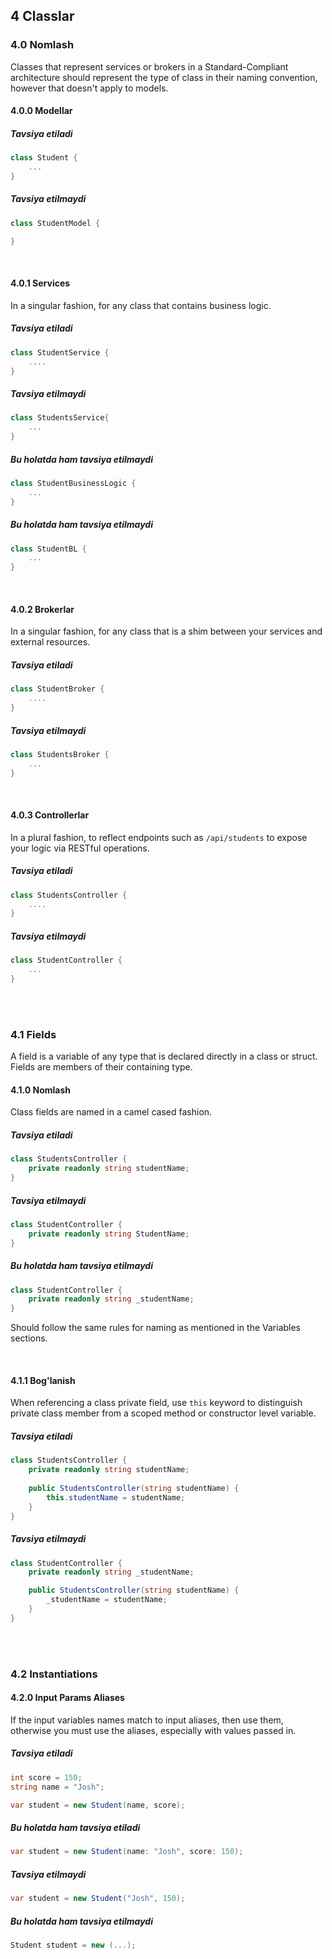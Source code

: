 ## 4 Classlar

### 4.0 Nomlash
Classes that represent services or brokers in a Standard-Compliant architecture should represent the type of class in their naming convention, however that doesn't apply to models.

#### 4.0.0 Modellar
##### Tavsiya etiladi
```cs
class Student {
	...
}
```
##### Tavsiya etilmaydi
```cs
class StudentModel {

}
```
<br />

#### 4.0.1 Services
In a singular fashion, for any class that contains business logic.
##### Tavsiya etiladi
```cs
class StudentService {
	....
}
```
##### Tavsiya etilmaydi
```cs
class StudentsService{
	...
}
```
##### Bu holatda ham tavsiya etilmaydi
```cs 
class StudentBusinessLogic {
	...
}
```
##### Bu holatda ham tavsiya etilmaydi
```cs
class StudentBL {
	...
}
```
<br />

#### 4.0.2 Brokerlar
In a singular fashion, for any class that is a shim between your services and external resources.
##### Tavsiya etiladi
```cs
class StudentBroker {
	....
}
```
##### Tavsiya etilmaydi
```cs
class StudentsBroker {
	...
}
```
<br />

#### 4.0.3 Controllerlar
In a plural fashion, to reflect endpoints such as ```/api/students``` to expose your logic via RESTful operations.
##### Tavsiya etiladi
```cs
class StudentsController {
	....
}
```
##### Tavsiya etilmaydi
```cs
class StudentController {
	...
}
```

<br /> <br />
### 4.1 Fields
A field is a variable of any type that is declared directly in a class or struct. Fields are members of their containing type.

#### 4.1.0 Nomlash
Class fields are named in a camel cased fashion.
##### Tavsiya etiladi
```cs
class StudentsController {
	private readonly string studentName;
}
```
##### Tavsiya etilmaydi
```cs
class StudentController {
	private readonly string StudentName;
}
```
##### Bu holatda ham tavsiya etilmaydi
```cs
class StudentController {
	private readonly string _studentName;
}
```
Should follow the same rules for naming as mentioned in the Variables sections.

<br />

#### 4.1.1 Bog'lanish
When referencing a class private field, use ```this``` keyword to distinguish private class member from a scoped method or constructor level variable.
##### Tavsiya etiladi
```cs
class StudentsController {
	private readonly string studentName;
	
	public StudentsController(string studentName) {
		this.studentName = studentName;
	}
}
```
##### Tavsiya etilmaydi
```cs
class StudentController {
	private readonly string _studentName;

	public StudentsController(string studentName) {
		_studentName = studentName;
	}
}
```

<br /> <br />
### 4.2 Instantiations
#### 4.2.0 Input Params Aliases
If the input variables names match to input aliases, then use them, otherwise you must use the aliases, especially with values passed in.

##### Tavsiya etiladi
```cs
int score = 150;
string name = "Josh";

var student = new Student(name, score);

```

##### Bu holatda ham tavsiya etiladi
```cs
var student = new Student(name: "Josh", score: 150);

```

##### Tavsiya etilmaydi
```cs
var student = new Student("Josh", 150);

```

##### Bu holatda ham tavsiya etilmaydi
```cs
Student student = new (...);
```


